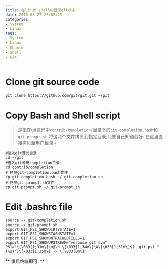 ```yaml
---
title: 在linux shell中显示git状态
date: 2016-03-27 23:07:25
categories:
- System
- Linux
tags:
- System
- Linux
- Ubuntu
- Shell
- Git
---
```


# Clone git source code

``` shell
git clone https://github.com/git/git.git ~/git
```

# Copy Bash and Shell script

>是指在git源码中`contrib/completion/`目录下的`git-completion.bash`和`git-prompt.sh`
>将这两个文件拷贝到指定目录,只要自己知道就好.
>在这里直接拷贝至用户目录~.

``` shell
#进入git源码目录
cd ~/git
#进入git源码completion目录
cd contrib/completion
# 拷贝git-completion.bash文件
cp git-completion.bash ~/.git-completion.sh
# 拷贝git-prompt.sh文件
cp git-prompt.sh ~/.git-prompt.sh
```

# Edit .bashrc file

``` shell
source ~/.git-completion.sh
source ~/.git-prompt.sh
export GIT_PS1_SHOWDIRTYSTATE=1
export GIT_PS1_SHOWSTASHSTATE=1
export GIT_PS1_SHOWUNTRACKEDFILES=1
export GIT_PS1_SHOWUPSTREAM="verbose git svn"
PS1='\[\033[1;31m\]\u@\h \[\033[1;34m\]\W\[\033[1;31m\]$(__git_ps1 " (%s)")\[\033[1;35m\] -> \[\033[0m\]'
```

** 重启终端即可. **
